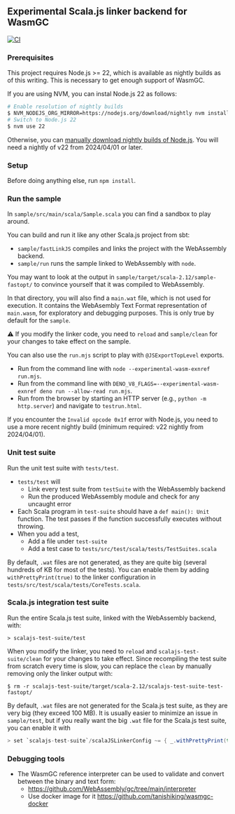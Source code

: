 ## Experimental Scala.js linker backend for WasmGC

[![CI](https://github.com/tanishiking/scala-wasm/actions/workflows/ci.yml/badge.svg)](https://github.com/tanishiking/scala-wasm/actions/workflows/ci.yml)

### Prerequisites

This project requires Node.js >= 22, which is available as nightly builds as of this writing.
This is necessary to get enough support of WasmGC.

If you are using NVM, you can instal Node.js 22 as follows:

```sh
# Enable resolution of nightly builds
$ NVM_NODEJS_ORG_MIRROR=https://nodejs.org/download/nightly nvm install v22
# Switch to Node.js 22
$ nvm use 22
```

Otherwise, you can [manually download nightly builds of Node.js](https://nodejs.org/download/nightly/).
You will need a nightly of v22 from 2024/04/01 or later.

### Setup

Before doing anything else, run `npm install`.

### Run the sample

In `sample/src/main/scala/Sample.scala` you can find a sandbox to play around.

You can build and run it like any other Scala.js project from sbt:

- `sample/fastLinkJS` compiles and links the project with the WebAssembly backend.
- `sample/run` runs the sample linked to WebAssembly with `node`.

You may want to look at the output in `sample/target/scala-2.12/sample-fastopt/` to convince yourself that it was compiled to WebAssembly.

In that directory, you will also find a `main.wat` file, which is not used for execution.
It contains the WebAsembly Text Format representation of `main.wasm`, for exploratory and debugging purposes.
This is only true by default for the `sample`.

:warning: If you modify the linker code, you need to `reload` and `sample/clean` for your changes to take effect on the sample.

You can also use the `run.mjs` script to play with `@JSExportTopLevel` exports.

- Run from the command line with `node --experimental-wasm-exnref run.mjs`.
- Run from the command line with `DENO_V8_FLAGS=--experimental-wasm-exnref deno run --allow-read run.mjs`.
- Run from the browser by starting an HTTP server (e.g., `python -m http.server`) and navigate to `testrun.html`.

If you encounter the `Invalid opcode 0x1f` error with Node.js, you need to use a more recent nightly build (minimum required: v22 nightly from 2024/04/01).

### Unit test suite

Run the unit test suite with `tests/test`.

- `tests/test` will
  - Link every test suite from `testSuite` with the WebAssembly backend
  - Run the produced WebAssembly module and check for any uncaught error
- Each Scala program in `test-suite` should have a `def main(): Unit` function. The test passes if the function successfully executes without throwing.
- When you add a test,
  - Add a file under `test-suite`
  - Add a test case to `tests/src/test/scala/tests/TestSuites.scala`

By default, `.wat` files are not generated, as they are quite big (several hundreds of KB for most of the tests).
You can enable them by adding `withPrettyPrint(true)` to the linker configuration in `tests/src/test/scala/tests/CoreTests.scala`.

### Scala.js integration test suite

Run the entire Scala.js test suite, linked with the WebAssembly backend, with:

```
> scalajs-test-suite/test
```

When you modify the linker, you need to `reload` and `scalajs-test-suite/clean` for your changes to take effect.
Since recompiling the test suite from scratch every time is slow, you can replace the `clean` by manually removing only the linker output with:

```
$ rm -r scalajs-test-suite/target/scala-2.12/scalajs-test-suite-test-fastopt/
```

By default, `.wat` files are not generated for the Scala.js test suite, as they are very big (they exceed 100 MB).
It is usually easier to minimize an issue in `sample/test`, but if you really want the big `.wat` file for the Scala.js test suite, you can enable it with

```scala
> set `scalajs-test-suite`/scalaJSLinkerConfig ~= { _.withPrettyPrint(true) }
```

### Debugging tools

- The WasmGC reference interpreter can be used to validate and convert between the binary and text form:
  - https://github.com/WebAssembly/gc/tree/main/interpreter
  - Use docker image for it https://github.com/tanishiking/wasmgc-docker
